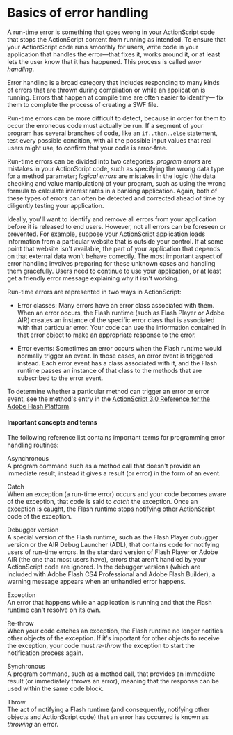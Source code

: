 # Basics of error handling

<div>

A run-time error is something that goes wrong in your ActionScript code that
stops the ActionScript content from running as intended. To ensure that your
ActionScript code runs smoothly for users, write code in your application that
handles the error—that fixes it, works around it, or at least lets the user know
that it has happened. This process is called _error handling_.

Error handling is a broad category that includes responding to many kinds of
errors that are thrown during compilation or while an application is running.
Errors that happen at compile time are often easier to identify— fix them to
complete the process of creating a SWF file.

Run-time errors can be more difficult to detect, because in order for them to
occur the erroneous code must actually be run. If a segment of your program has
several branches of code, like an `if..then..else` statement, test every
possible condition, with all the possible input values that real users might
use, to confirm that your code is error-free.

Run-time errors can be divided into two categories: _program errors_ are
mistakes in your ActionScript code, such as specifying the wrong data type for a
method parameter; _logical errors_ are mistakes in the logic (the data checking
and value manipulation) of your program, such as using the wrong formula to
calculate interest rates in a banking application. Again, both of these types of
errors can often be detected and corrected ahead of time by diligently testing
your application.

Ideally, you'll want to identify and remove all errors from your application
before it is released to end users. However, not all errors can be foreseen or
prevented. For example, suppose your ActionScript application loads information
from a particular website that is outside your control. If at some point that
website isn't available, the part of your application that depends on that
external data won't behave correctly. The most important aspect of error
handling involves preparing for these unknown cases and handling them
gracefully. Users need to continue to use your application, or at least get a
friendly error message explaining why it isn't working.

Run-time errors are represented in two ways in ActionScript:

- Error classes: Many errors have an error class associated with them. When an
  error occurs, the Flash runtime (such as Flash Player or Adobe AIR) creates an
  instance of the specific error class that is associated with that particular
  error. Your code can use the information contained in that error object to
  make an appropriate response to the error.

- Error events: Sometimes an error occurs when the Flash runtime would normally
  trigger an event. In those cases, an error event is triggered instead. Each
  error event has a class associated with it, and the Flash runtime passes an
  instance of that class to the methods that are subscribed to the error event.

To determine whether a particular method can trigger an error or error event,
see the method's entry in the
[ActionScript 3.0 Reference for the Adobe Flash Platform](https://help.adobe.com/en_US/FlashPlatform/reference/actionscript/3/index.html).

<div>

#### Important concepts and terms

The following reference list contains important terms for programming error
handling routines:

Asynchronous  
A program command such as a method call that doesn't provide an immediate
result; instead it gives a result (or error) in the form of an event.

Catch  
When an exception (a run-time error) occurs and your code becomes aware of the
exception, that code is said to _catch_ the exception. Once an exception is
caught, the Flash runtime stops notifying other ActionScript code of the
exception.

Debugger version  
A special version of the Flash runtime, such as the Flash Player dubugger
version or the AIR Debug Launcher (ADL), that contains code for notifying users
of run-time errors. In the standard version of Flash Player or Adobe AIR (the
one that most users have), errors that aren't handled by your ActionScript code
are ignored. In the debugger versions (which are included with Adobe Flash CS4
Professional and Adobe Flash Builder), a warning message appears when an
unhandled error happens.

Exception  
An error that happens while an application is running and that the Flash runtime
can't resolve on its own.

Re-throw  
When your code catches an exception, the Flash runtime no longer notifies other
objects of the exception. If it's important for other objects to receive the
exception, your code must _re-throw_ the exception to start the notification
process again.

Synchronous  
A program command, such as a method call, that provides an immediate result (or
immediately throws an error), meaning that the response can be used within the
same code block.

Throw  
The act of notifying a Flash runtime (and consequently, notifying other objects
and ActionScript code) that an error has occurred is known as _throwing_ an
error.

</div>

</div>
